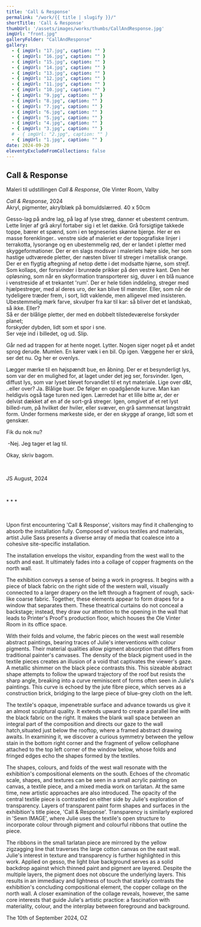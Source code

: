 ```yaml
---
title: 'Call & Response'
permalink: "/work/{{ title | slugify }}/"
shortTitle: 'Call & Response'
thumbUrl: '/assets/images/works/thumbs/CallAndResponse.jpg'
imgUrl: "front.jpg"
galleryFolder: "CallAndResponse"
gallery:
  - { imgUrl: "17.jpg", caption: "" }
  - { imgUrl: "16.jpg", caption: "" }
  - { imgUrl: "15.jpg", caption: "" }
  - { imgUrl: "14.jpg", caption: "" }
  - { imgUrl: "13.jpg", caption: "" }
  - { imgUrl: "12.jpg", caption: "" }
  - { imgUrl: "11.jpg", caption: "" }
  - { imgUrl: "10.jpg", caption: "" }
  - { imgUrl: "9.jpg", caption: "" }
  - { imgUrl: "8.jpg", caption: "" }
  - { imgUrl: "7.jpg", caption: "" }
  - { imgUrl: "6.jpg", caption: "" }
  - { imgUrl: "5.jpg", caption: "" }
  - { imgUrl: "4.jpg", caption: "" }
  - { imgUrl: "3.jpg", caption: "" }
  # - { imgUrl: "2.jpg", caption: "" }
  - { imgUrl: "1.jpg", caption: "" }
date: 2024-09-20
eleventyExcludeFromCollections: false
---
```



<div class="Txt">
  <h2>Call & Response</h2>
  <p>Maleri til udstillingen <i>Call & Response</i>, Ole Vinter Room, Valby</p>
  <p><i>Call & Response</i>, 2024<br/>
  Akryl, pigmenter, akrylblæk på bomuldslærred. 40 x 50cm</p>
  <p>Gesso-lag på andre lag, på lag af lyse strøg, danner et ubestemt centrum. Lette linjer af grå akryl fortaber sig i et let dække. Grå forsigtige takkede toppe, bærer et spænd, som i en tegneseries skønne bjerge. Her er en masse forenklinger.. venstre side af maleriet er der topografiske linjer i terrakotta, lysorange og en ubestemmelig rød, der er landet i pletter med skyggeformationer. Der er en slags modsvar i maleriets højre side, her som hastige udtværede pletter, der næsten bliver til streger i metallisk orange. Der er en flygtig aftegning af netop dette i det modsatte hjørne, som strejf. Som kollaps, der forsvinder i brunrøde prikker på den vestre kant. Den her opløsning, som når en skyformation transporterer sig, duver i en blå nuance i venstreside af et trekantet 'rum'. Der er hele tiden inddeling, streger med hjælpestreger, med al deres uro, der kan blive til mønster. Eller, som når de tydeligere træder frem, i sort, lidt vaklende, men alligevel med insisteren. Ubestemmelig mørk farve, skvulper fra kar til kar: så bliver det et landskab, så ikke. Eller?<br/>
  Så er der blålige pletter, der med en dobbelt tilstedeværelse forskyder planet;<br/>
  forskyder dybden, lidt som et spor i sne.<br/>
  Ser veje ind i billedet, og ud. Slip.</p>
  <p>Går ned ad trappen for at hente noget. Lytter. Nogen siger noget på et andet sprog derude. Mumlen. En kører væk i en bil. Op igen. Væggene her er skrå, ser det nu. Og her er ovenlys.</p>
  <p>Lægger mærke til en højspændt bue, en åbning. Der er et besynderligt lys, som var der en mulighed for, at laget under det jeg ser, forsvinder. Igen, diffust lys, som var lyset blevet forvandlet til et nyt materiale. Lige over d&t, ..eller over? Ja. Blålige buer. De følger en opadgående kurve. Man kan heldigvis også tage turen ned igen. Lærredet har et lille bitte ar, der er delvist dækket af en af de sort-grå streger. Igen, omgivet af et ret lyst billed-rum, på hvilket der hviler, eller svæver, en grå sammensat langstrakt form. Under formens mørkeste side, er der en skygge af orange, lidt som et genskær. </p>
  <p>Fik du nok nu?</p>
  <p>&nbsp;-Nej. Jeg tager et lag til.</p>
  <p>Okay, skriv bagom.</p><br/>
  <p>JS August, 2024</p>
  <br/>

  <p>* * *</p>
  <br/>

  <p>Upon first encountering 'Call & Response', visitors may find it challenging to absorb the installation fully. Composed of various textiles and materials, artist Julie Sass presents a diverse array of media that coalesce into a cohesive site-specific installation.</p>
  <p>The installation envelops the visitor, expanding from the west wall to the south and east. It ultimately fades into a collage of copper fragments on the north wall.</p>

  <p>The exhibition conveys a sense of being a work in progress. It begins with a piece of black fabric on the right side of the western wall, visually connected to a larger drapery on the left through a fragment of rough, sack-like coarse fabric. Together, these elements appear to form drapes for a window that separates them. These theatrical curtains do not conceal a backstage; instead, they draw our attention to the opening in the wall that leads to Printer's Proof's production floor, which houses the Ole Vinter Room in its office space.</p>

  <p>With their folds and volume, the fabric pieces on the west wall resemble abstract paintings, bearing traces of Julie's interventions with colour pigments. Their material qualities allow pigment absorption that differs from traditional painter's canvases. The density of the black pigment used in the textile pieces creates an illusion of a void that captivates the viewer's gaze. A metallic shimmer on the black piece contrasts this. This sizeable abstract shape attempts to follow the upward trajectory of the roof but resists the sharp angle, breaking into a curve reminiscent of forms often seen in Julie's paintings. This curve is echoed by the jute fibre piece, which serves as a construction brick, bridging to the large piece of blue-grey cloth on the left.</p>

  <p>The textile's opaque, impenetrable surface and advance towards us give it an almost sculptural quality. It extends upward to create a parallel line with the black fabric on the right. It makes the blank wall space between an integral part of the composition and directs our gaze to the wall hatch,situated just below the rooftop, where a framed abstract drawing awaits. In examining it, we discover a curious symmetry between the yellow stain in the bottom right corner and the fragment of yellow cellophane attached to the top left corner of the window below, whose folds and fringed edges echo the shapes formed by the textiles.</p>

  <p>The shapes, colours, and folds of the west wall resonate with the exhibition's compositional elements on the south. Echoes of the chromatic scale, shapes, and textures can be seen in a small acrylic painting on canvas, a textile piece, and a mixed media work on tarlatan. At the same time, new artistic approaches are also introduced. The opacity of the central textile piece is contrasted on either side by Julie's exploration of transparency. Layers of transparent paint form shapes and surfaces in the exhibition's title piece, 'Call & Response'. Transparency is similarly explored in 'Sewn IMAGE', where Julie uses the textile's open structure to incorporate colour through pigment and colourful ribbons that outline the piece.</p>

  <p>The ribbons in the small tarlatan piece are mirrored by the yellow zigzagging line that traverses the large cotton canvas on the east wall. Julie's interest in texture and transparency is further highlighted in this work. Applied on gesso, the light blue background serves as a solid backdrop against which thinned paint and pigment are layered. Despite the multiple layers, the pigment does not obscure the underlying layers. This results in an immediacy and lightness of touch that starkly contrasts the exhibition's concluding compositional element, the copper collage on the north wall. A closer examination of the collage reveals, however, the same core interests that guide Julie's artistic practice: a fascination with materiality, colour, and the interplay between foreground and background.</p>

  <p>The 10th of September 2024, OZ</p>
</div>